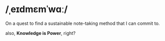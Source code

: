 # /ˌeɪdmɛmˈwɑː/
On a quest to find a sustainable note-taking method that I can commit to.

also, **Knowledge is Power**, right?
